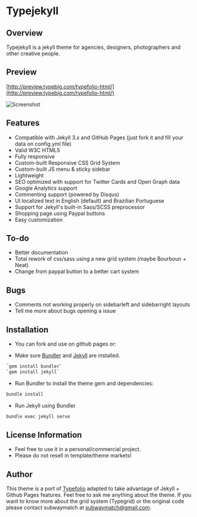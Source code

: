 Typejekyll
=========

## Overview

Typejekyll is a jekyll theme for agencies, designers, photographers and other creative people.

## Preview

[http://preview.typebig.com/typefolio-html/](http://preview.typebig.com/typefolio-html/)

![Screenshot](http://preview.typebig.com/Mockup_DESKTOP.png)

## Features

* Compatible with Jekyll 3.x and GitHub Pages (just fork it and fill your data on config.yml file)
* Valid W3C HTML5
* Fully responsive
* Custom-built Responsive CSS Grid System
* Custom-built JS menu & sticky sidebar
* Lightweight
* SEO optimized with support for Twitter Cards and Open Graph data
* Google Analytics support
* Commenting support (powered by Disqus)
* UI localized text in English (default) and Brazilian Portuguese
* Support for Jekyll's built-in Sass/SCSS preprocessor
* Shopping page using Paypal buttons
* Easy customization

## To-do

* Better documentation
* Total rework of css/sass using a new grid system (maybe Bourboun + Neat)
* Change from paypal button to a better cart system


## Bugs

* Comments not working properly on sidebarleft and sidebarright layouts
* Tell me more about bugs opening a issue


## Installation

* You can fork and use on github pages or:

* Make sure [Bundler](http://bundler.io) and [Jekyll](http://jekyllrb.com/docs/installation/) are installed.
```bash
`gem install bundler`
`gem install jekyll`
```

*  Run Bundler to install the theme gem and dependencies:
```bash
bundle install
```

* Run Jekyll using Bundler
```bash
bundle exec jekyll serve
```


## License Information

* Feel free to use it in a personal/commercial project.
* Please do not resell in template/theme markets!


## Author

This theme is a port of [Typefolio](https://github.com/subwaymatch/typefolio) adapted to take advantage of Jekyll + Github Pages features. Feel free to ask me anything about the theme. If you want to know more about the grid system (Typegrid) or the original code please contact subwaymatch at [subwaymatch@gmail.com](mailto:subwaymatch@gmail.com).
